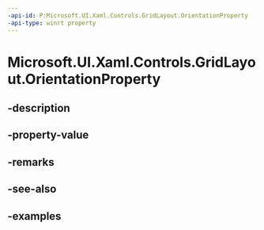 ```yaml
---
-api-id: P:Microsoft.UI.Xaml.Controls.GridLayout.OrientationProperty
-api-type: winrt property
---
```


<!-- Property syntax.
public DependencyProperty OrientationProperty { get; }
-->

# Microsoft.UI.Xaml.Controls.GridLayout.OrientationProperty

## -description

## -property-value

## -remarks

## -see-also

## -examples

